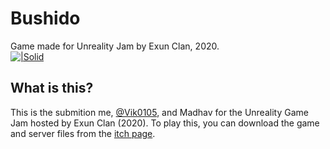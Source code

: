 # Bushido
Game made for Unreality Jam by Exun Clan, 2020. <br>
[![|Solid](https://cdn.discordapp.com/attachments/826409413430607892/830811680018530354/mybadge.png)](https://berlm.itch.io/bushido)

## What is this?
This is the submition me, [@Vik0105](https://github.com/Vik0105), and Madhav for the Unreality Game Jam hosted by Exun Clan (2020). 
To play this, you can download the game and server files from the [itch page](https://berlm.itch.io/bushido).
